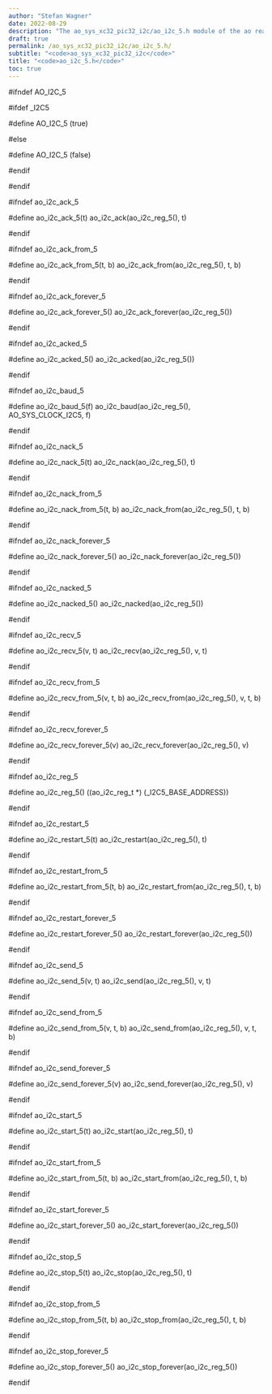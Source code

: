 ```yaml
---
author: "Stefan Wagner"
date: 2022-08-29
description: "The ao_sys_xc32_pic32_i2c/ao_i2c_5.h module of the ao real-time operating system."
draft: true
permalink: /ao_sys_xc32_pic32_i2c/ao_i2c_5.h/ 
subtitle: "<code>ao_sys_xc32_pic32_i2c</code>"
title: "<code>ao_i2c_5.h</code>"
toc: true
---
```


#ifndef AO_I2C_5

#ifdef  _I2C5

#define AO_I2C_5                        (true)

#else

#define AO_I2C_5                        (false)

#endif

#endif

#ifndef ao_i2c_ack_5

#define ao_i2c_ack_5(t)                 ao_i2c_ack(ao_i2c_reg_5(), t)

#endif

#ifndef ao_i2c_ack_from_5

#define ao_i2c_ack_from_5(t, b)         ao_i2c_ack_from(ao_i2c_reg_5(), t, b)

#endif

#ifndef ao_i2c_ack_forever_5

#define ao_i2c_ack_forever_5()          ao_i2c_ack_forever(ao_i2c_reg_5())

#endif

#ifndef ao_i2c_acked_5

#define ao_i2c_acked_5()                ao_i2c_acked(ao_i2c_reg_5())

#endif

#ifndef ao_i2c_baud_5

#define ao_i2c_baud_5(f)                ao_i2c_baud(ao_i2c_reg_5(), AO_SYS_CLOCK_I2C5, f)

#endif

#ifndef ao_i2c_nack_5

#define ao_i2c_nack_5(t)                ao_i2c_nack(ao_i2c_reg_5(), t)

#endif

#ifndef ao_i2c_nack_from_5

#define ao_i2c_nack_from_5(t, b)        ao_i2c_nack_from(ao_i2c_reg_5(), t, b)

#endif

#ifndef ao_i2c_nack_forever_5

#define ao_i2c_nack_forever_5()         ao_i2c_nack_forever(ao_i2c_reg_5())

#endif

#ifndef ao_i2c_nacked_5

#define ao_i2c_nacked_5()               ao_i2c_nacked(ao_i2c_reg_5())

#endif

#ifndef ao_i2c_recv_5

#define ao_i2c_recv_5(v, t)             ao_i2c_recv(ao_i2c_reg_5(), v, t)

#endif

#ifndef ao_i2c_recv_from_5

#define ao_i2c_recv_from_5(v, t, b)     ao_i2c_recv_from(ao_i2c_reg_5(), v, t, b)

#endif

#ifndef ao_i2c_recv_forever_5

#define ao_i2c_recv_forever_5(v)        ao_i2c_recv_forever(ao_i2c_reg_5(), v)

#endif

#ifndef ao_i2c_reg_5

#define ao_i2c_reg_5()                  ((ao_i2c_reg_t *) (_I2C5_BASE_ADDRESS))

#endif

#ifndef ao_i2c_restart_5

#define ao_i2c_restart_5(t)             ao_i2c_restart(ao_i2c_reg_5(), t)

#endif

#ifndef ao_i2c_restart_from_5

#define ao_i2c_restart_from_5(t, b)     ao_i2c_restart_from(ao_i2c_reg_5(), t, b)

#endif

#ifndef ao_i2c_restart_forever_5

#define ao_i2c_restart_forever_5()      ao_i2c_restart_forever(ao_i2c_reg_5())

#endif

#ifndef ao_i2c_send_5

#define ao_i2c_send_5(v, t)             ao_i2c_send(ao_i2c_reg_5(), v, t)

#endif

#ifndef ao_i2c_send_from_5

#define ao_i2c_send_from_5(v, t, b)     ao_i2c_send_from(ao_i2c_reg_5(), v, t, b)

#endif

#ifndef ao_i2c_send_forever_5

#define ao_i2c_send_forever_5(v)        ao_i2c_send_forever(ao_i2c_reg_5(), v)

#endif

#ifndef ao_i2c_start_5

#define ao_i2c_start_5(t)               ao_i2c_start(ao_i2c_reg_5(), t)

#endif

#ifndef ao_i2c_start_from_5

#define ao_i2c_start_from_5(t, b)       ao_i2c_start_from(ao_i2c_reg_5(), t, b)

#endif

#ifndef ao_i2c_start_forever_5

#define ao_i2c_start_forever_5()        ao_i2c_start_forever(ao_i2c_reg_5())

#endif

#ifndef ao_i2c_stop_5

#define ao_i2c_stop_5(t)                ao_i2c_stop(ao_i2c_reg_5(), t)

#endif

#ifndef ao_i2c_stop_from_5

#define ao_i2c_stop_from_5(t, b)        ao_i2c_stop_from(ao_i2c_reg_5(), t, b)

#endif

#ifndef ao_i2c_stop_forever_5

#define ao_i2c_stop_forever_5()         ao_i2c_stop_forever(ao_i2c_reg_5())

#endif

